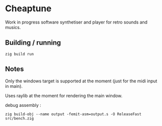 # Cheaptune

Work in progress software synthetiser and player for retro sounds and musics.

## Building / running

`zig build run`

## Notes

Only the windows target is supported at the moment (just for the midi input in main).

Uses raylib at the moment for rendering the main window.

debug assembly :
```
zig build-obj --name output -femit-asm=output.s -O ReleaseFast src/bench.zig
```